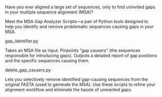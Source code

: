 Have you ever aligned a large set of sequences, only to find uninvited gaps in your multiple sequence alignment (MSA)?

Meet the MSA Gap Analyzer Scripts—a pair of Python tools designed to help you identify and remove problematic sequences causing gaps in your MSA.

gap_identifier.py

Takes an MSA file as input.
Pinpoints “gap causers” (the sequences responsible for introducing gaps).
Outputs a detailed report of gap positions and the specific sequences causing them.

delete_gap_causers.py

Lets you selectively remove identified gap-causing sequences from the original FASTA (used to generate the MSA).
Use these scripts to refine your alignment workflow and eliminate the hassle of unwanted gaps.
